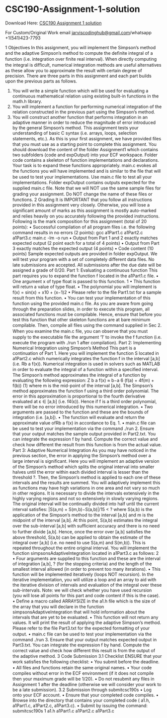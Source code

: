 # CSC190-Assignment-1-solution

Download Here: [CSC190 Assignment 1 solution](https://jarviscodinghub.com/assignment/csc190-assignment-1-solution/)

For Custom/Original Work email jarviscodinghub@gmail.com/whatsapp +1(541)423-7793

1 Objectives
In this assignment, you will implement the Simpson’s method and the adaptive Simpson’s method to compute the deﬁnite integral of a function (i.e. integration over ﬁnite real interval). When directly computing the integral is diﬃcult, numerical integration methods are useful alternatives as these allow you to approximate the result with certain degree of precision. There are three parts in this assignment and each part builds upon the previous parts as follows.
1. You will write a simple function which will be used for evaluating a continuous mathematical relation using existing built-in functions in the math.h library.
2. You will implement a function for performing numerical integration of the relation constructed in the previous part using the Simpson’s method.
3. You will construct another function that performs integration in an adaptive manner in order to reduce the magnitude of error introduced by the general Simpson’s method.
This assignment tests your understanding of basic C syntax (i.e. arrays, loops, selection statements, etc.). As this is your ﬁrst assignment, we have provided ﬁles that you must use as a starting point to complete this assignment. You should download the content of the folder Assignment1 which contains two subfolders (code and expOutput) into your ECF workspace. Folder code contains a skeleton of function implementations and declarations. Your task is to expand these functions appropriately. main.c evokes all the functions you will have implemented and is similar to the ﬁle that will be used to test your implementations. Use main.c ﬁle to test all your implementations. Folder expOutput contains outputs expected for the supplied main.c ﬁle. Note that we will NOT use the same sample ﬁles for grading your assignment. Do NOT change the name of these ﬁles or functions.
2 Grading
It is IMPORTANT that you follow all instructions provided in this assignment very closely. Otherwise, you will lose a signiﬁcant amount of marks as this assignment is mostly auto-marked and relies heavily on you accurately following the provided instructions. Following is the mark composition for this assignment (total of 20 points): • Successful compilation of all program ﬁles i.e. the following command results in no errors (2 points): gcc a1Part1.c a1Part2.c a1Part3.c main.c -lm -o run • Output from Part 1 and 2 exactly matches expected output (2 point each for a total of 4 points) • Output from Part 3 exactly matches the expected output (4 points) • Code content (10 points) Sample expected outputs are provided in folder expOutput. We will test your program with a set of completely diﬀerent data ﬁles. No late submissions are accepted. All submissions after the due date will be assigned a grade of 0/20.
Part 1: Evaluating a continuous function
This part requires you to expand the function f located in the a1Part1.c ﬁle. • One argument x of type float is passed to this function.
1
• This function will return a value of type float. • The polynomial you will implement is f(x) = sin(x) + x10 + (x−1)2 • Please refer to the ﬁle Part1.txt for a sample result from this function. • You can test your implementation of this function using the provided main.c ﬁle. As you are aware from going through the preparation slides, in order to execute this program, all associated functions must be compilable. Hence, ensure that before you test this function that other skeleton functions are at bare minimum compilable. Then, compile all ﬁles using the command supplied in Sec 2. When you examine the main.c ﬁle, you can observe that you must supply to the executable ﬁle the argument ‘1’ to invoke the f function (i.e. execute the program with ./run 1 after compilation).
Part 2: Implementing Numerical Integration using Simpson’s Method
This part is a continuation of Part 1. Here you will implement the function S located in a1Part2.c which numerically integrates the function f in the interval [a,b] (i.e. Rb a f(x)). Numerical integration is used in solvers such as MATLAB in order to evaluate the integral of a function within a speciﬁed interval. The Simpson’s method approximates the integral of a function by evaluating the following expression: Z b a f(x) ≈ b−a 6 (f(a) + 4f(m) + f(b)) (1) where m is the mid-point of the interval [a,b]. The Simpson’s method approximates the function f using a third order polynomial. The error in this approximation is proportional to the fourth derivative evaluated at ε ∈ [a,b] (i.e. f4(ε)). Hence if f is a third order polynomial, there will be no error introduced by this numerical integration. • Two arguments are passed to the function and these are the bounds of integration (i.e. [a,b]). • The function will evaluate and return the approximate value ofRb a f(x) in accordance to Eq. 1. • main.c ﬁle can be used to test your implementation via the command ./run 2. Ensure that your output matches the sample output provided in Part2.txt. You can integrate the expression f by hand. Compute the correct value and check how diﬀerent the result from this function is from the actual value.
Part 3: Adaptive Numerical Integration
As you may have noticed in the previous section, the error in applying the Simpson’s method over a large interval is signiﬁcant. Here you will implement an adaptive version of the Simpson’s method which splits the original interval into smaller halves until the error within each divided interval is lesser than the threshold ?. Then, the Simpson’s method is applied to each one of these intervals and the results are summed. You will adaptively implement this as functions may have high variations in one area and not vary so much in other regions. It is necessary to divide the intervals extensively in the highly varying regions and not so extensively in slowly varying regions. The original interval will be continually divided into half until the current interval satisﬁes: |S(a,m) + S(m,b)−S(a,b)|/15 < ? where S(a,b) is the application of the Simpson’s method to the interval [a,b] and m is the midpoint of the interval [a,b]. At this point, S(a,b) estimates the integral over the sub-interval [a,b] with suﬃcient accuracy and there is no need to further divide [a,b]. Hence, once the error over [a,b] satisﬁes the above threshold, S(a,b) can be applied to obtain the estimate of the integral over [a,b] (i.e. no need to use S(a,m) and S(m,b)). This is repeated throughout the entire original interval. You will implement the function simpsonsAdaptiveIntegration located in a1Part3.c as follows: 2 • Four arguments are supplied to this function and these are the interval of integration [a,b], ? (for the stopping criteria) and the length of the smallest interval allowed (in order to prevent too many iterations). • This function will be implemented iteratively (loops NOT recursion). In the iterative implementation, you will utilize a loop and an array to aid with the iterative division of intervals and evaluation of the integral over these sub-intervals. Note: we will check whether you have used recursion (you will lose all points for this part and code content if this is the case). • Deﬁne a macro called ARRAYSIZE in the a1.h ﬁle which is the size of the array that you will declare in the function simpsonsAdaptiveIntegration that will hold information about the intervals that are yet to be evaluated. • This function will not return any values. It will print the result of applying the adaptive Simpson’s method. Please refer to the ﬁle Part3.txt for the expected formatting of your output. • main.c ﬁle can be used to test your implementation via the command ./run 3. Ensure that your output matches expected output in Part3.txt. You can integrate the expression f by hand. Compute the correct value and check how diﬀerent this result is from the output of the adaptive method. 3 Code Submission 3.1 Checklist ENSURE that your work satisﬁes the following checklist: • You submit before the deadline. • All ﬁles and functions retain the same original names. • Your code compiles without error in the ECF environment (if it does not compile then your maximum grade will be 1/20). • Do not resubmit any ﬁles in Assignment 1 after the deadline (otherwise we will consider your work to be a late submission). 3.2 Submission through submitcsc190s • Log onto your ECF account. • Ensure that your completed code compiles. • Browse into the directory that contains your completed code ( a1.h, a1Part1.c, a1Part2.c, a1Part3.c). • Submit by issuing the command: submitcsc190s 1 a1.h a1Part1.c a1Part2.c a1Part3.c
